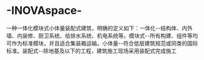 # -INOVAspace-
一种一体化模块式小体量装配式建筑，明确的定义如下：一体化--结构体、内外墙、内装修、厨卫系统、给排水系统、机电系统等。模块式--所有构建、组件等均可作为标准模块，并且适合集装箱运输。小体量--符合低层建筑规范或同类的国际标准。装配式--除地基及以下的工程，建筑施工现场采用装配式完成施工

